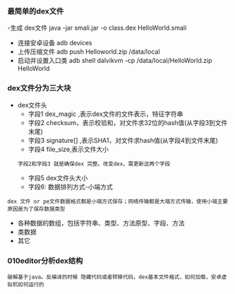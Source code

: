 ### 最简单的dex文件
-生成 dex文件
java -jar smali.jar -o class.dex HelloWorld.smali
- 连接安卓设备
adb devices
- 上传压缩文件
adb push Helloworld.zip /data/local
- 启动并设置入口类
adb shell dalvikvm -cp /data/local/HelloWorld.zip HelloWorld

### dex文件分为三大块
- dex文件头
  - 字段1 dex_magic ,表示dex文件的文件表示，特征字符串
  - 字段2 checksum，表示校验和，对文件求32位的hash值(从字段3到文件末尾)
  - 字段3 signature[] ,表示SHA1，对文件求hash值(从字段4到文件末尾)
  - 字段4 file_size,表示文件大小
  ```
  字段2和字段3 就是确保dex 完整。改变dex，需更新这两个字段
  ```
  - 字段5 dex文件头大小
  - 字段6: 数据排列方式-小端方式

```
dex 文件 or pe文件数据格式都是小端方式保存；网络传输都是大端方式传输，使用小端主要原因是为了保存数据类型
```
- 各种数据的数组，包括字符串、类型、方法原型、字段、方法
- 类数据
- 其它

### 010editor分析dex结构
```
破解基于java。反编译的时候 隐藏代码或者转移代码，dex基本文件格式，如何加载，安卓虚拟机如何运行的

```
